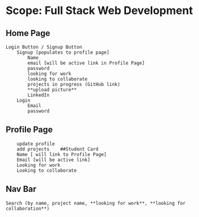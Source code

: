 # Scope: Full Stack Web Development

## Home Page
	Login Button / Signup Button
		Signup [populates to profile page]
			Name
			email [will be active link in Profile Page]
			password
			looking for work
			looking to collaborate
			projects in progress (GitHub link)
			**upload picture**
			LinkedIn
		Login
			Email
			password
## Profile Page
		update profile
		add projects 	##Student Card
		Name [ will link to Profile Page]
		Email [will be active link]
		Looking for work
		Looking to collaborate


## Nav Bar
	Search (by name, project name, **looking for work**, **looking for collaboration**)